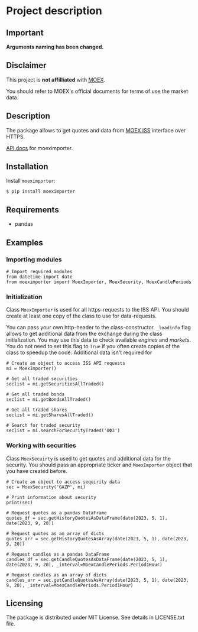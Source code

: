 # Project description

## Important
**Arguments naming has been changed.**

## Disclaimer
This project is **not affilliated** with [MOEX](https://www.moex.com).

You should refer to MOEX's official documents for terms of use the market data.

## Description

The package allows to get quotes and data from [MOEX ISS](https://iss.moex.com/iss/reference/) interface over HTTPS.

[API docs](https://github.com/cdracer/moex-importer/wiki/Documentation) for moeximporter.

## Installation
Install `moeximporter`:

`$ pip install moeximporter`

## Requirements
- pandas

## Examples
### Importing modules
```
# Import required modules
from datetime import date
from moeximporter import MoexImporter, MoexSecurity, MoexCandlePeriods
```

### Initialization
Class `MoexImporter` is used for all https-requests to the ISS API. You should create at least one copy of the class to use for data-requests.

You can pass your own http-header to the class-constructor. `_loadinfo` flag allows to get additional data from the exchange during the class initialization. You may use this data to check available *engines* and *markets*. You do not need to set this flag to `True` if you often create copies of the class to speedup the code. Additional data isn't required for
```
# Create an object to access ISS API requests
mi = MoexImporter()

# Get all traded securities
seclist = mi.getSecuritiesAllTraded()

# Get all traded bonds
seclist = mi.getBondsAllTraded()

# Get all traded shares
seclist = mi.getSharesAllTraded()

# Search for traded security
seclist = mi.searchForSecurityTraded('ОФЗ')

```

### Working with securities
Class `MoexSecuirty` is used to get quotes and additional data for the security. You should pass an appropriate ticker and `MoexImporter` object that you have created before.

```
# Create an object to access sequirity data
sec = MoexSecurity('GAZP', mi)

# Print information about security
print(sec)

# Request quotes as a pandas DataFrame
quotes_df = sec.getHistoryQuotesAsDataFrame(date(2023, 5, 1), date(2023, 9, 20))

# Request quotes as an array of dicts
quotes_arr = sec.getHistoryQuotesAsArray(date(2023, 5, 1), date(2023, 9, 20))

# Request candles as a pandas DataFrame
candles_df = sec.getCandleQuotesAsDataFrame(date(2023, 5, 1), date(2023, 9, 20), _interval=MoexCandlePeriods.Period1Hour)

# Request candles as an array of dicts
candles_arr = sec.getCandleQuotesAsArray(date(2023, 5, 1), date(2023, 9, 20), _interval=MoexCandlePeriods.Period1Hour)

```
## Licensing

The package is distributed under MIT License. See details in LICENSE.txt file.
